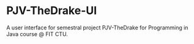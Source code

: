 # PJV-TheDrake-UI
A user interface for semestral project PJV-TheDrake for Programming in Java course @ FIT CTU.
